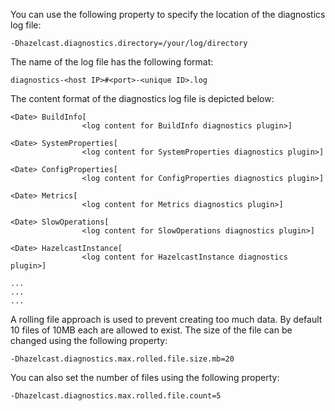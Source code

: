 
You can use the following property to specify the location of the diagnostics log file:


```
-Dhazelcast.diagnostics.directory=/your/log/directory
```

The name of the log file has the following format:

```
diagnostics-<host IP>#<port>-<unique ID>.log
```

The content format of the diagnostics log file is depicted below:

```
<Date> BuildInfo[
				<log content for BuildInfo diagnostics plugin>]

<Date> SystemProperties[
				<log content for SystemProperties diagnostics plugin>]
				
<Date> ConfigProperties[
				<log content for ConfigProperties diagnostics plugin>]

<Date> Metrics[
				<log content for Metrics diagnostics plugin>]
				
<Date> SlowOperations[
				<log content for SlowOperations diagnostics plugin>]
				
<Date> HazelcastInstance[
				<log content for HazelcastInstance diagnostics plugin>]
				
...
...
...
```

A rolling file approach is used to prevent creating too much data. By default 10 files of 10MB each are allowed
to exist. The size of the file can be changed using the following property:

```
-Dhazelcast.diagnostics.max.rolled.file.size.mb=20
```

You can also set the number of files using the following property:

```
-Dhazelcast.diagnostics.max.rolled.file.count=5
```